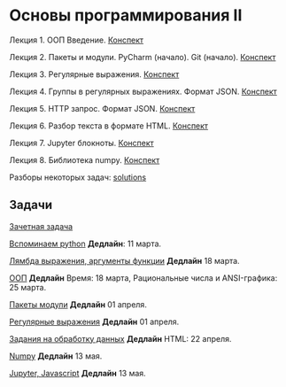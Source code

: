 # Основы программирования II

Лекция 1. ООП Введение. [Конспект](http://nbviewer.jupyter.org/github/iposov/students-site/blob/master/22spring/prog_basics/lecture1.ipynb)

Лекция 2. Пакеты и модули. PyCharm (начало). Git (начало). [Конспект](http://nbviewer.jupyter.org/github/iposov/students-site/blob/master/22spring/prog_basics/lecture2.ipynb)

Лекция 3. Регулярные выражения. [Конспект](http://nbviewer.jupyter.org/github/iposov/students-site/blob/master/22spring/prog_basics/lecture3.ipynb)

Лекция 4. Группы в регулярных выражениях. Формат JSON. [Конспект](http://nbviewer.jupyter.org/github/iposov/students-site/blob/master/22spring/prog_basics/lecture4.ipynb)

Лекция 5. HTTP запрос. Формат JSON. [Конспект](http://nbviewer.jupyter.org/github/iposov/students-site/blob/master/22spring/prog_basics/lecture5.ipynb) 

Лекция 6. Разбор текста в формате HTML. [Конспект](http://nbviewer.jupyter.org/github/iposov/students-site/blob/master/22spring/prog_basics/lecture6.ipynb)

Лекция 7. Jupyter блокноты. [Конспект](http://nbviewer.jupyter.org/github/iposov/students-site/blob/master/22spring/prog_basics/lecture7.ipynb)

Лекция 8. Библиотека numpy. [Конспект](http://nbviewer.jupyter.org/github/iposov/students-site/blob/master/22spring/prog_basics/lecture8.ipynb)


Разборы некоторых задач: [solutions](https://github.com/iposov/students-site/tree/master/22spring/prog_basics/solutions)

## Задачи

[Зачетная задача](task-test.md)

[Вспоминаем python](tasks-1-remind.md) **Дедлайн**: 11 марта.

[Лямбда выражения, аргументы функции](tasks-2-lambdas-fun-args.md) **Дедлайн** 18 марта.

[ООП](tasks-3-oop.md) **Дедлайн** Время: 18 марта, Рациональные числа и ANSI-графика: 25 марта.

[Пакеты модули](tasks-4-packages.md) **Дедлайн** 01 апреля.

[Регулярные выражения](tasks-5-regexps.md) **Дедлайн** 01 апреля.

[Задания на обработку данных](tasks-6-data.md) **Дедлайн** HTML: 22 апреля.

[Numpy](tasks-7-numpy.md) **Дедлайн** 13 мая.

[Jupyter, Javascript](tasks-8-jupyter.md) **Дедлайн** 13 мая.
